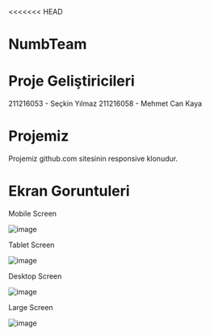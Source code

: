 <<<<<<< HEAD
# NumbTeam

# Proje Geliştiricileri 
211216053 - Seçkin Yılmaz
211216058 - Mehmet Can Kaya

# Projemiz
Projemiz github.com sitesinin responsive klonudur.

# Ekran Goruntuleri
Mobile Screen

![image](https://user-images.githubusercontent.com/115549152/211199117-0e7161dd-4cb9-4c5f-9593-dc0fd6b4aa8b.png)

Tablet Screen

![image](https://user-images.githubusercontent.com/115549152/211199203-a8625660-af35-4939-980d-d57e355c9b7b.png)

Desktop Screen

![image](https://user-images.githubusercontent.com/115549152/211199238-7c3a8130-5797-458d-b010-67397cc70cf8.png)

Large Screen

![image](https://user-images.githubusercontent.com/115549152/211199258-c27c3c40-6e41-4108-8359-14870c19ecf9.png)
